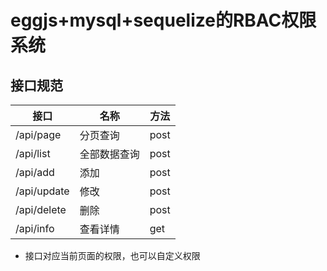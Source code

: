 # eggjs+mysql+sequelize的RBAC权限系统

## 接口规范
| 接口 | 名称 | 方法 |
| ---- | ---- | ---- |
| /api/page  | 分页查询 | post |
| /api/list  | 全部数据查询 | post |
| /api/add  | 添加 | post |
| /api/update  | 修改 | post |
| /api/delete  | 删除 | post |
| /api/info  | 查看详情 | get |

- 接口对应当前页面的权限，也可以自定义权限